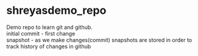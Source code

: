# shreyasdemo_repo
Demo repo to learn git and github.
<br>
initial commit - first change 
<br>
snapshot - as we make changes(commit) snapshots are stored in order to track history of changes in github   
